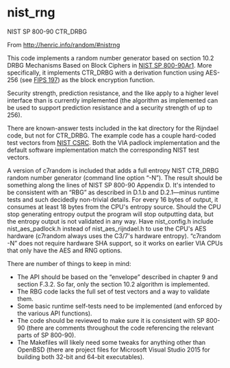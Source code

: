 nist_rng
========

NIST SP 800-90 CTR\_DRBG

From http://henric.info/random/#nistrng

This code implements a random number generator based on section 10.2 DRBG Mechanisms Based on Block Ciphers in [NIST SP 800-90Ar1](http://dx.doi.org/10.6028/NIST.SP.800-90Ar1). More specifically, it implements CTR_DRBG with a derivation function using AES-256 (see [FIPS 197](http://csrc.nist.gov/publications/fips/fips197/fips-197.pdf)) as the block encryption function.

Security strength, prediction resistance, and the like apply to a higher level interface than is currently implemented (the algorithm as implemented can be used to support prediction resistance and a security strength of up to 256).

There are known-answer tests included in the kat directory for the Rijndael code, but not for CTR_DRBG.  The example code has a couple hard-coded test vectors from [NIST CSRC](http://csrc.nist.gov/groups/STM/cavp/random-number-generation.html#test-vectors).  Both the VIA padlock implementation and the default software implementation match the corresponding NIST test vectors.

A version of c7random is included that adds a full entropy NIST CTR\_DRBG random number generator (command line option “-N”). The result should be something along the lines of NIST SP 800-90 Appendix D. It's intended to be consistent with an “RBG” as described in D.1.b and D.2.1—minus runtime tests and such decidedly non-trivial details. For every 16 bytes of output, it consumes at least 18 bytes from the CPU's entropy source. Should the CPU stop generating entropy output the program will stop outputting data, but the entropy output is not validated in any way. Have nist\_config.h include nist\_aes\_padlock.h instead of nist\_aes\_rijndael.h to use the CPU's AES hardware (c7random always uses the C3/7's hardware entropy). “c7random -N” does not require hardware SHA support, so it works on earlier VIA CPUs that only have the AES and RNG options.

There are number of things to keep in mind:
* The API should be based on the “envelope” described in chapter 9 and section F.3.2. So far, only the section 10.2 algorithm is implemented.
* The RBG code lacks the full set of test vectors and a way to validate them.
* Some basic runtime self-tests need to be implemented (and enforced by the various API functions).
* The code should be reviewed to make sure it is consistent with SP 800-90 (there are comments throughout the code referencing the relevant parts of SP 800-90).
* The Makefiles will likely need some tweaks for anything other than OpenBSD (there are project files for Microsoft Visual Studio 2015 for building both 32-bit and 64-bit executables).
